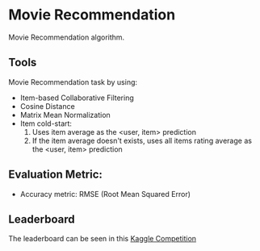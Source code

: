 # Movie Recommendation

Movie Recommendation algorithm.

## Tools

Movie Recommendation task by using:

- Item-based Collaborative Filtering
- Cosine Distance
- Matrix Mean Normalization
- Item cold-start:
  1. Uses item average as the <user, item> prediction
  2. If the item average doesn't exists, uses all items rating average as the <user, item> prediction
  
## Evaluation Metric:
  
- Accuracy metric: RMSE (Root Mean Squared Error)

## Leaderboard

The leaderboard can be seen in this [Kaggle Competition](https://www.kaggle.com/c/recsys-20191-cfmr/leaderboard)
